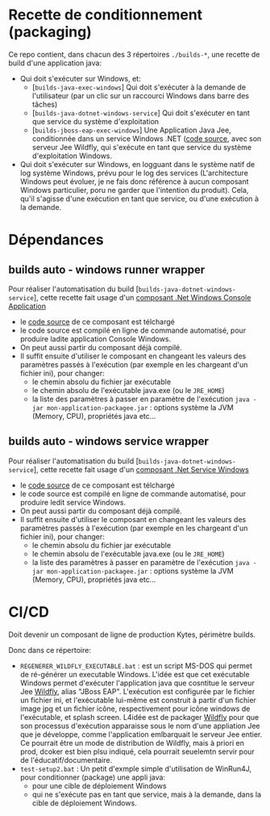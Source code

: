 # Recette de conditionnement (packaging)

Ce repo contient, dans chacun des 3 répertoires `./builds-*`, une recette de build d'une application java:

* Qui doit s'exécuter sur Windows, et:
  * [`builds-java-exec-windows`] Qui doit s'exécuter à la demande de l'utilisateur (par un clic sur un raccourci Windows dans barre des tâches)
  * [`builds-java-dotnet-windows-service`] Qui doit s'exécuter en tant que service du système d'exploitation
  * [`builds-jboss-eap-exec-windows`] Une Application Java Jee, conditionnée dans un service Windows .NET ([code source](https://github.com/Jean-Baptiste-Lasselle/java-windows-dot-net-service-packaging),  avec son serveur Jee Wildfly, qui s'exécute en tant que service du système d'exploitation Windows.
* Qui doit s'exécuter sur Windows, en logguant dans le système natif de log système Windows, prévu pour le log des services (L'architecture Windows peut évoluer, je ne fais donc référence à aucun composant Windows particulier, poru ne garder que l'intention du produit). Cela, qu'il s'agisse d'une exécution en tant que service, ou d'une exécution à la demande.


# Dépendances

## builds auto - windows runner wrapper

Pour réaliser l'automatisation du build [`builds-java-dotnet-windows-service`], cette recette fait usage d'un [composant .Net Windows Console Application](https://docs.microsoft.com/fr-fr/dotnet/standard/building-console-apps) 
* le [code source](https://github.com/Jean-Baptiste-Lasselle/java-windows-dot-net-runner-packaging) de ce composant est télchargé
* le code source est compilé en ligne de commande automatisé, pour produire ladite application Console Windows.
* On peut aussi partir du composant déjà compilé.
* Il suffit ensuite d'utiliser le composant en changeant les valeurs des paramètres passés à l'exécution (par exemple en les chargeant d'un fichier ini), pour changer:
  * le chemin absolu du fichier jar exécutable
  * le chemin absolu de l'exécutable java.exe (ou le `JRE_HOME`)
  * la liste des paramètres à passer en paramètre de l'exécution `java -jar mon-application-packagee.jar` : options système la JVM (Memory, CPU), propriétés java etc...
  
## builds auto - windows service wrapper  

Pour réaliser l'automatisation du build [`builds-java-dotnet-windows-service`], cette recette fait usage d'un [composant .Net Service Windows](https://docs.microsoft.com/fr-fr/dotnet/framework/windows-services/walkthrough-creating-a-windows-service-application-in-the-component-designer) 
* le [code source](https://github.com/Jean-Baptiste-Lasselle/java-windows-dot-net-service-packaging) de ce composant est télchargé
* le code source est compilé en ligne de commande automatisé, pour produire ledit service Windows.
* On peut aussi partir du composant déjà compilé.
* Il suffit ensuite d'utiliser le composant en changeant les valeurs des paramètres passés à l'exécution (par exemple en les chargeant d'un fichier ini), pour changer:
  * le chemin absolu du fichier jar exécutable
  * le chemin absolu de l'exécutable java.exe (ou le `JRE_HOME`)
  * la liste des paramètres à passer en paramètre de l'exécution `java -jar mon-application-packagee.jar` : options système la JVM (Memory, CPU), propriétés java etc...
  
# CI/CD

Doit devenir un composant de ligne de production Kytes, périmètre builds.

Donc dans ce répertoire:
* `REGENERER_WILDFLY_EXECUTABLE.bat` : est un script MS-DOS qui permet de ré-générer un executable Windows. L'idée est que cet exécutable Windows permet d'exécuter l'application java que cosntitue le serveur Jee [Wildfly](http://wildfly.org/), alias "JBoss EAP". L'exécution est configurée par le fichier un fichier ini, et l'exécutable lui-même est construit à partir d'un fichier image jpg et un fichier icône,  respectivement pour icône windows de l'exécutable, et splash screen. L4idée est de packager [Wildfly](#) pour que son processus d'exécution apparaisse sous le nom d'une appliation Jee que je développe, comme l'application emlbarquait le serveur Jee entier. Ce pourrait être un mode de distribution de Wildfly, mais à priori en prod, dcoker est bien plsu indiqué, cela pourrait seuelemtn servir pour de l'éducatif/documentaire.
* `test-setup2.bat` : Un petit d'exmple simple d'utilisation de WinRun4J, pour conditionner (package) une appli java:
  * pour une cible de déploiement Windows
  * qui ne s'exécute pas en tant que service, mais à la demande, dans la cible de déploiement Windows.
  
